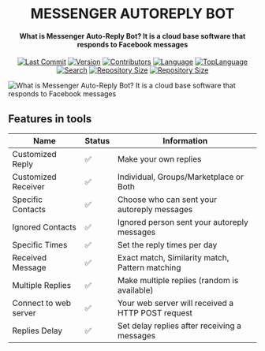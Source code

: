 <H1 align="center">
MESSENGER AUTOREPLY BOT
</H1>
<H4 align="center">
What is Messenger Auto-Reply Bot? It is a cloud base software that responds to Facebook messages</br>

</H4>
<p align="center">
<a href="https://github.com/kypressblackhat"><img alt="Last Commit" src="https://img.shields.io/github/last-commit/kypressblackhat/messenger-autoreply-bot"/></a>
<a href="https://github.com/kypressblackhat"><img alt="Version" src="https://img.shields.io/github/release/kypressblackhat/messenger-autoreply-bot"/></a>
<a href="https://github.com/kypressblackhat"><img alt="Contributors" src="https://img.shields.io/github/contributors/kypressblackhat/messenger-autoreply-bot"/></a>
<a href="https://github.com/kypressblackhat"><img alt="Language" src="https://img.shields.io/github/languages/count/kypressblackhat/messenger-autoreply-bot"/></a>
<a href="https://github.comkypressblackhat"><img alt="TopLanguage" src="https://img.shields.io/github/languages/top/kypressblackhat/messenger-autoreply-bot"/></a>
</br>
<a href="https://github.com/kypressblackhat"><img alt="Search" src="https://img.shields.io/github/search/warifp/kypressblackhat/messenger-autoreply-bot"/></a>
<a href="https://github.com/kypressblackhat"><img alt="Repository Size" 
src="https://img.shields.io/github/repo-size/kypressblackhat/messenger-autoreply-bot"/></a>
<a href="https://github.com/kypressblackhat"><img alt="Repository Size" src="https://img.shields.io/github/stars/kypressblackhat/messenger-autoreply-bot"/></a>
</p>








![What is Messenger Auto-Reply Bot? It is a cloud base software that responds to Facebook messages](https://user-images.githubusercontent.com/21362676/79481057-93da2c80-8041-11ea-8534-2b4bc61c349d.png)

## Features in tools

| Name                               | Status             | Information                                        |
| ---------------------------------- | ------------------ | -------------------------------------------------- |
| Customized Reply                   | :white_check_mark: | Make your own replies                              |
| Customized Receiver                | :white_check_mark: | Individual, Groups/Marketplace or Both             |
| Specific Contacts                  | :white_check_mark: | Choose who can sent your autoreply messages        |
| Ignored Contacts                   | :white_check_mark: | Ignored person sent your autoreply messages        |
| Specific Times                     | :white_check_mark: | Set the reply times per day                        |
| Received Message                   | :white_check_mark: | Exact match, Similarity match, Pattern matching    |
| Multiple Replies                   | :white_check_mark: | Make multiple replies (random is available)        |
| Connect to web server              | :white_check_mark: | Your web server will received a HTTP POST request  |
| Replies Delay                      | :white_check_mark: | Set delay replies after receiving a messages       |
